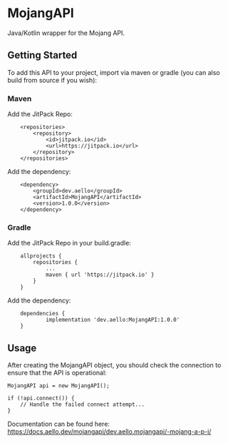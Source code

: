 # MojangAPI
Java/Kotlin wrapper for the Mojang API.
## Getting Started
To add this API to your project, import via maven or gradle (you can also build from source if you wish):
### Maven
Add the JitPack Repo:
```
	<repositories>
		<repository>
		    <id>jitpack.io</id>
		    <url>https://jitpack.io</url>
		</repository>
	</repositories>
```
Add the dependency:
```
	<dependency>
	    <groupId>dev.aello</groupId>
	    <artifactId>MojangAPI</artifactId>
	    <version>1.0.0</version>
	</dependency>
```
### Gradle
Add the JitPack Repo in your build.gradle:
```
	allprojects {
		repositories {
			...
			maven { url 'https://jitpack.io' }
		}
	}
```
Add the dependency:
```
	dependencies {
	        implementation 'dev.aello:MojangAPI:1.0.0'
	}
```
## Usage
After creating the MojangAPI object, you should check the connection to ensure that the API is operational:
```
MojangAPI api = new MojangAPI();

if (!api.connect()) {
    // Handle the failed connect attempt...
}
```

Documentation can be found here: <https://docs.aello.dev/mojangapi/dev.aello.mojangapi/-mojang-a-p-i/>

